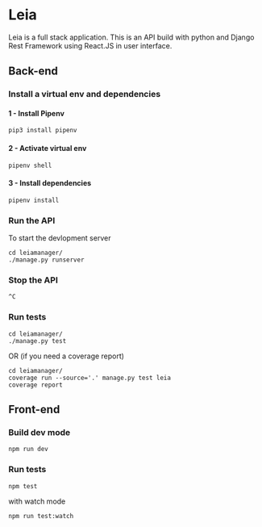 # Leia

Leia is a full stack application. This is an API build with python and Django Rest Framework using React.JS in user interface.

## Back-end

### Install a virtual env and dependencies

#### 1 - Install Pipenv

```
pip3 install pipenv
```

#### 2 - Activate virtual env

```
pipenv shell
```

#### 3 - Install dependencies

```
pipenv install
```

### Run the API

To start the devlopment server

```
cd leiamanager/
./manage.py runserver
```

### Stop the API

```
^C
```

### Run tests

```
cd leiamanager/
./manage.py test
```

OR (if you need a coverage report)

```
cd leiamanager/
coverage run --source='.' manage.py test leia
coverage report
```

## Front-end

### Build dev mode

```
npm run dev
```

### Run tests

```
npm test
```

with watch mode

```
npm run test:watch
```
